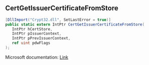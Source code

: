## CertGetIssuerCertificateFromStore

```csharp
[DllImport("Crypt32.dll", SetLastError = true)]
public static extern IntPtr CertGetIssuerCertificateFromStore(
   IntPtr hCertStore,
   IntPtr pIssuerContext,
   IntPtr pPrevIssuerContext,
   ref uint pdwFlags
);
```

Microsoft documentation: [Link](https://docs.microsoft.com/en-us/windows/win32/api/wincrypt/nf-wincrypt-certgetissuercertificatefromstore)
